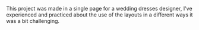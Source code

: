 This project was made in a single page for a wedding dresses designer, I've experienced and practiced about the use of the layouts in a different ways it was a bit challenging.
